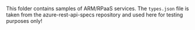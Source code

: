 This folder contains samples of ARM/RPaaS services.  The `types.json` file is taken from the azure-rest-api-specs repository and used here for testing purposes only!
